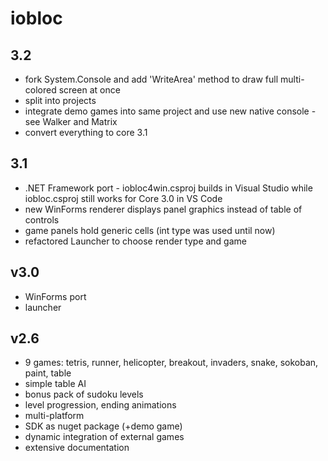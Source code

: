 # iobloc
## 3.2
* fork System.Console and add 'WriteArea' method to draw full multi-colored screen at once
* split into projects
* integrate demo games into same project and use new native console - see Walker and Matrix
* convert everything to core 3.1
## 3.1
* .NET Framework port - iobloc4win.csproj builds in Visual Studio while iobloc.csproj still works for Core 3.0 in VS Code
* new WinForms renderer displays panel graphics instead of table of controls
* game panels hold generic cells (int type was used until now)
* refactored Launcher to choose render type and game
## v3.0
* WinForms port
* launcher
## v2.6
* 9 games: tetris, runner, helicopter, breakout, invaders, snake, sokoban, paint, table
* simple table AI
* bonus pack of sudoku levels
* level progression, ending animations
* multi-platform
* SDK as nuget package (+demo game)
* dynamic integration of external games
* extensive documentation
